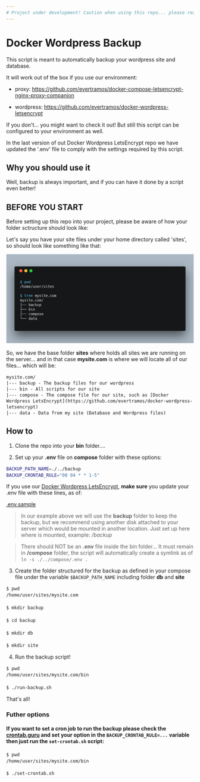 ```yaml
---
# Project under development! Caution when using this repo... please read this README all the way before using it.
---
```


# Docker Wordpress Backup

This script is meant to automatically backup your wordpress site and database.

It will work out of the box if you use our environment:

- proxy:
https://github.com/evertramos/docker-compose-letsencrypt-nginx-proxy-companion

- wordpress:
https://github.com/evertramos/docker-wordpress-letsencrypt

If you don't... you might want to check it out! But still this script can be configured to your environment as well.

In the last version of out Docker Wordpress LetsEncrypt repo we have updated the '.env' file to comply with the settings required by this script.

## Why you should use it

Well, backup is always important, and if you can have it done by a script even better!

## BEFORE YOU START

Before setting up this repo into your project, please be aware of how your folder sctructure should look like:

Let's say you have your site files under your home directory called 'sites', so should look like something like that:

![Docker Wordpress Folder Structure](https://github.com/evertramos/images/blob/master/docker-wordpress-site-structure.png)

So, we have the base folder **sites** where holds all sites we are running on the server... and in that case **mysite.com** is where we will locate all of our files... which will be:

```
mysite.com/
|--- backup - The backup files for our wordpress
|--- bin - All scripts for our site
|--- compose - The compose file for our site, such as [Docker Wordpress LetsEncrypt](https://github.com/evertramos/docker-wordpress-letsencrypt)
|--- data - Data from my site (Database and Wordpress files)
```


## How to

1. Clone the repo into your **bin** folder....

2. Set up your **.env** file on **compose** folder with these options:

```bash
BACKUP_PATH_NAME=./../backup
BACKUP_CRONTAB_RULE="00 04 * * 1-5"
```

If you use our [Docker Wordpress LetsEncrypt](https://github.com/evertramos/docker-wordpress-letsencrypt), **make sure** you update your .env file with these lines, as of:

[.env.sample](https://github.com/evertramos/docker-wordpress-letsencrypt/blob/master/.env.sample#L53)

> In our example above we will use the **backup** folder to keep the backup, but we recommend using another disk attached to your server which would be mounted in another location. Just set up here where is mounted, example: */backup*

> There should NOT be an **.env** file inside the bin folder... It must remain in **/compose** folder, the script will automatically create a symlink as of `ln -s ./../compose/.env .`

3. Create the folder structured for the backup as defined in your compose file under the variable `$BACKUP_PATH_NAME` including folder **db** and **site**

```bash
$ pwd
/home/user/sites/mysite.com

$ mkdir backup

$ cd backup

$ mkdir db

$ mkdir site
```

4. Run the backup script!

```bash
$ pwd
/home/user/sites/mysite.com/bin

$ ./run-backup.sh
```

That's all!

### Futher options

#### If you want to set a cron job to run the backup please check the [crontab.guru](https://crontab.guru/) and set your option in the `BACKUP_CRONTAB_RULE=...` variable then just run the `set-crontab.sh` script:

```bash
$ pwd
/home/user/sites/mysite.com/bin

$ ./set-crontab.sh
```
